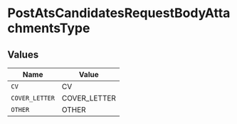 # PostAtsCandidatesRequestBodyAttachmentsType


## Values

| Name           | Value          |
| -------------- | -------------- |
| `CV`           | CV             |
| `COVER_LETTER` | COVER_LETTER   |
| `OTHER`        | OTHER          |